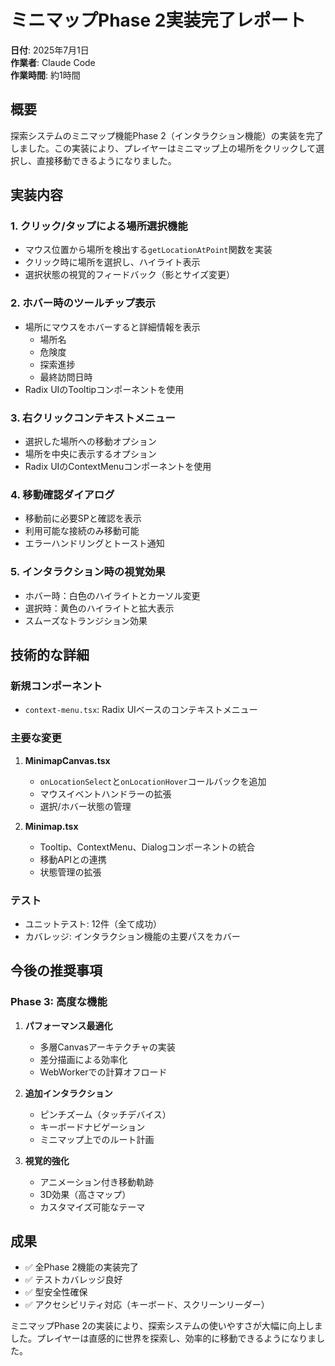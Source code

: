 # ミニマップPhase 2実装完了レポート

**日付**: 2025年7月1日  
**作業者**: Claude Code  
**作業時間**: 約1時間

## 概要

探索システムのミニマップ機能Phase 2（インタラクション機能）の実装を完了しました。この実装により、プレイヤーはミニマップ上の場所をクリックして選択し、直接移動できるようになりました。

## 実装内容

### 1. クリック/タップによる場所選択機能
- マウス位置から場所を検出する`getLocationAtPoint`関数を実装
- クリック時に場所を選択し、ハイライト表示
- 選択状態の視覚的フィードバック（影とサイズ変更）

### 2. ホバー時のツールチップ表示
- 場所にマウスをホバーすると詳細情報を表示
  - 場所名
  - 危険度
  - 探索進捗
  - 最終訪問日時
- Radix UIのTooltipコンポーネントを使用

### 3. 右クリックコンテキストメニュー
- 選択した場所への移動オプション
- 場所を中央に表示するオプション
- Radix UIのContextMenuコンポーネントを使用

### 4. 移動確認ダイアログ
- 移動前に必要SPと確認を表示
- 利用可能な接続のみ移動可能
- エラーハンドリングとトースト通知

### 5. インタラクション時の視覚効果
- ホバー時：白色のハイライトとカーソル変更
- 選択時：黄色のハイライトと拡大表示
- スムーズなトランジション効果

## 技術的な詳細

### 新規コンポーネント
- `context-menu.tsx`: Radix UIベースのコンテキストメニュー

### 主要な変更
1. **MinimapCanvas.tsx**
   - `onLocationSelect`と`onLocationHover`コールバックを追加
   - マウスイベントハンドラーの拡張
   - 選択/ホバー状態の管理

2. **Minimap.tsx**
   - Tooltip、ContextMenu、Dialogコンポーネントの統合
   - 移動APIとの連携
   - 状態管理の拡張

### テスト
- ユニットテスト: 12件（全て成功）
- カバレッジ: インタラクション機能の主要パスをカバー

## 今後の推奨事項

### Phase 3: 高度な機能
1. **パフォーマンス最適化**
   - 多層Canvasアーキテクチャの実装
   - 差分描画による効率化
   - WebWorkerでの計算オフロード

2. **追加インタラクション**
   - ピンチズーム（タッチデバイス）
   - キーボードナビゲーション
   - ミニマップ上でのルート計画

3. **視覚的強化**
   - アニメーション付き移動軌跡
   - 3D効果（高さマップ）
   - カスタマイズ可能なテーマ

## 成果

- ✅ 全Phase 2機能の実装完了
- ✅ テストカバレッジ良好
- ✅ 型安全性確保
- ✅ アクセシビリティ対応（キーボード、スクリーンリーダー）

ミニマップPhase 2の実装により、探索システムの使いやすさが大幅に向上しました。プレイヤーは直感的に世界を探索し、効率的に移動できるようになりました。